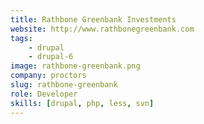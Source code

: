 ```yaml
---
title: Rathbone Greenbank Investments
website: http://www.rathbonegreenbank.com
tags:
    - drupal
    - drupal-6
image: rathbone-greenbank.png
company: proctors
slug: rathbone-greenbank
role: Developer
skills: [drupal, php, less, svn]
---
```

